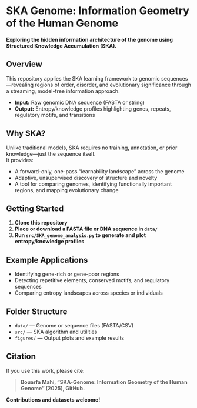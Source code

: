 # SKA Genome: Information Geometry of the Human Genome

**Exploring the hidden information architecture of the genome using Structured Knowledge Accumulation (SKA).**



## Overview

This repository applies the SKA learning framework to genomic sequences—revealing regions of order, disorder, and evolutionary significance through a streaming, model-free information approach.

- **Input:** Raw genomic DNA sequence (FASTA or string)
- **Output:** Entropy/knowledge profiles highlighting genes, repeats, regulatory motifs, and transitions



## Why SKA?

Unlike traditional models, SKA requires no training, annotation, or prior knowledge—just the sequence itself.  
It provides:
- A forward-only, one-pass “learnability landscape” across the genome
- Adaptive, unsupervised discovery of structure and novelty
- A tool for comparing genomes, identifying functionally important regions, and mapping evolutionary change



## Getting Started

1. **Clone this repository**
2. **Place or download a FASTA file or DNA sequence in `data/`**
3. **Run `src/SKA_genome_analysis.py` to generate and plot entropy/knowledge profiles**



## Example Applications

- Identifying gene-rich or gene-poor regions
- Detecting repetitive elements, conserved motifs, and regulatory sequences
- Comparing entropy landscapes across species or individuals



## Folder Structure

- `data/` — Genome or sequence files (FASTA/CSV)
- `src/` — SKA algorithm and utilities
- `figures/` — Output plots and example results



## Citation

If you use this work, please cite:  
> **Bouarfa Mahi, “SKA-Genome: Information Geometry of the Human Genome” (2025), GitHub.**



**Contributions and datasets welcome!**


